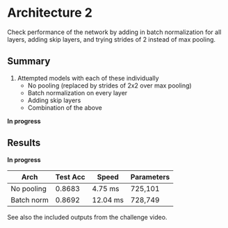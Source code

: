 # Architecture 2
Check performance of the network by adding in batch normalization for all layers, adding skip layers, and trying strides of 2 instead of max pooling.

## Summary
1. Attempted models with each of these individually
   - No pooling (replaced by strides of 2x2 over max pooling)
   - Batch normalization on every layer
   - Adding skip layers
   - Combination of the above

**In progress**

## Results

**In progress**

Arch | Test Acc | Speed | Parameters
--- | --- | --- | ---
No pooling | 0.8683 | 4.75 ms | 725,101
Batch norm | 0.8692 | 12.04 ms | 728,749

See also the included outputs from the challenge video.